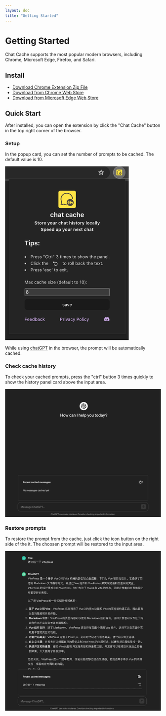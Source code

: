 ```yaml
---
layout: doc
title: "Getting Started"
---
```


# Getting Started

Chat Cache supports the most popular modern browsers, including Chrome, Microsoft Edge, Firefox, and Safari.

## Install

- [Download Chrome Extension Zip File](/chat-cache-v0.0.3-chrome.zip)
- [Download from Chrome Web Store](https://chromewebstore.google.com/detail/chat-cache/jpacfhgclpnakbomojgmidmfcmjcddgj)
- [Download from Microsoft Edge Web Store](https://microsoftedge.microsoft.com/addons/detail/phdkbmfbhpifdhdkflflgnibakcffoop)

## Quick Start

After installed, you can open the extension by click the "Chat Cache" button in the top right corner of the browser.

### Setup
In the popup card, you can set the number of prompts to be cached. The default value is 10.

<img style="margin: 0 auto;" src="./popup-card.png" alt="popup-card" width="400"/>

While using [chatGPT](https://chat.openai.com/) in the browser, the prompt will be automatically cached.

### Check cache history
To check your cached prompts, press the "ctrl" button 3 times quickly to show the history panel card above the input area.

![cache-panel](cache-panel.png)

### Restore prompts

To restore the prompt from the cache, just click the icon button on the right side of the it. The choosen prompt will be restored to the input area.

![restore-prompt](restore-prompt.png)